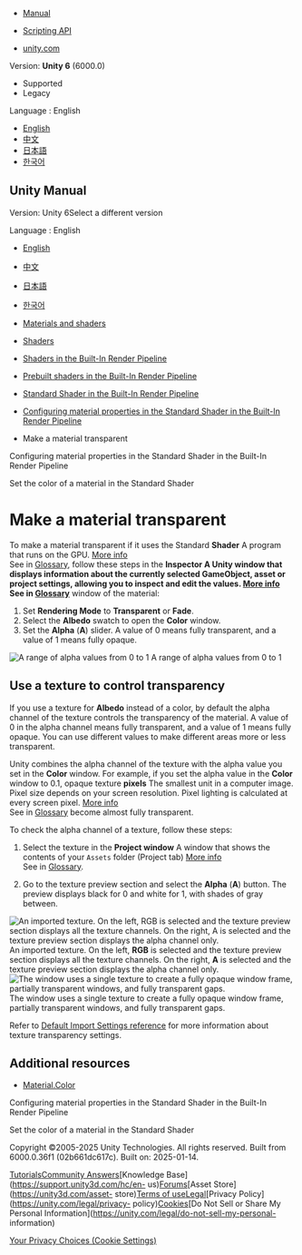 [](https://docs.unity3d.com)

  * [Manual](../Manual/index.html)
  * [Scripting API](../ScriptReference/index.html)

  * [unity.com](https://unity.com/)

Version: **Unity 6** (6000.0)

  * Supported
  * Legacy

Language : English

  * [English](/Manual/StandardShaderTransparency.html)
  * [中文](/cn/current/Manual/StandardShaderTransparency.html)
  * [日本語](/ja/current/Manual/StandardShaderTransparency.html)
  * [한국어](/kr/current/Manual/StandardShaderTransparency.html)

[](https://docs.unity3d.com)

## Unity Manual

Version: Unity 6Select a different version

Language : English

  * [English](/Manual/StandardShaderTransparency.html)
  * [中文](/cn/current/Manual/StandardShaderTransparency.html)
  * [日本語](/ja/current/Manual/StandardShaderTransparency.html)
  * [한국어](/kr/current/Manual/StandardShaderTransparency.html)

  * [Materials and shaders](materials-and-shaders.html)
  * [Shaders](Shaders.html)
  * [Shaders in the Built-In Render Pipeline](shader-built-in-birp-landing.html)
  * [Prebuilt shaders in the Built-In Render Pipeline](shader-built-in-birp.html)
  * [Standard Shader in the Built-In Render Pipeline](shader-StandardShader-landing.html)
  * [Configuring material properties in the Standard Shader in the Built-In Render Pipeline](StandardShaderChangeProperties.html)
  * Make a material transparent

[](StandardShaderChangeProperties.html)

Configuring material properties in the Standard Shader in the Built-In Render
Pipeline

[](StandardShaderMaterialParameterAlbedoColor.html)

Set the color of a material in the Standard Shader

# Make a material transparent

To make a material transparent if it uses the Standard **Shader** A program
that runs on the GPU. [More info](Shaders.html)  
See in [Glossary](Glossary.html#Shader), follow these steps in the
****Inspector** A Unity window that displays information about the currently
selected GameObject, asset or project settings, allowing you to inspect and
edit the values. [More info](UsingTheInspector.html)  
See in [Glossary](Glossary.html#Inspector)** window of the material:

  1. Set **Rendering Mode** to **Transparent** or **Fade**.
  2. Select the **Albedo** swatch to open the **Color** window.
  3. Set the **Alpha** (**A**) slider. A value of 0 means fully transparent, and a value of 1 means fully opaque.

![A range of alpha values from 0 to
1](../uploads/Main/StandardShaderTransparencyGraduationTable.jpg) A range of
alpha values from 0 to 1

## Use a texture to control transparency

If you use a texture for **Albedo** instead of a color, by default the alpha
channel of the texture controls the transparency of the material. A value of 0
in the alpha channel means fully transparent, and a value of 1 means fully
opaque. You can use different values to make different areas more or less
transparent.

Unity combines the alpha channel of the texture with the alpha value you set
in the **Color** window. For example, if you set the alpha value in the
**Color** window to 0.1, opaque texture **pixels** The smallest unit in a
computer image. Pixel size depends on your screen resolution. Pixel lighting
is calculated at every screen pixel. [More info](ShadowPerformance.html)  
See in [Glossary](Glossary.html#pixel) become almost fully transparent.

To check the alpha channel of a texture, follow these steps:

  1. Select the texture in the **Project window** A window that shows the contents of your `Assets` folder (Project tab) [More info](ProjectView.html)  
See in [Glossary](Glossary.html#Projectwindow).

  2. Go to the texture preview section and select the **Alpha** (**A**) button. The preview displays black for 0 and white for 1, with shades of gray between.

![An imported texture. On the left, RGB is selected and the texture preview
section displays all the texture channels. On the right, A is selected and the
texture preview section displays the alpha channel
only.](../uploads/Main/StandardShaderTransparencyMapRGBAlphaToggle.png) An
imported texture. On the left, **RGB** is selected and the texture preview
section displays all the texture channels. On the right, **A** is selected and
the texture preview section displays the alpha channel only. ![The window uses
a single texture to create a fully opaque window frame, partially transparent
windows, and fully transparent
gaps.](../uploads/Main/StandardShaderTransparencyMapBrokenWindow.jpg) The
window uses a single texture to create a fully opaque window frame, partially
transparent windows, and fully transparent gaps.

Refer to [Default Import Settings reference](texture-type-default.html) for
more information about texture transparency settings.

## Additional resources

  * [Material.Color](../ScriptReference/Material-color.html)

[](StandardShaderChangeProperties.html)

Configuring material properties in the Standard Shader in the Built-In Render
Pipeline

[](StandardShaderMaterialParameterAlbedoColor.html)

Set the color of a material in the Standard Shader

Copyright ©2005-2025 Unity Technologies. All rights reserved. Built from
6000.0.36f1 (02b661dc617c). Built on: 2025-01-14.

[Tutorials](https://learn.unity.com/)[Community
Answers](https://answers.unity3d.com)[Knowledge
Base](https://support.unity3d.com/hc/en-
us)[Forums](https://forum.unity3d.com)[Asset Store](https://unity3d.com/asset-
store)[Terms of
use](https://docs.unity3d.com/Manual/TermsOfUse.html)[Legal](https://unity.com/legal)[Privacy
Policy](https://unity.com/legal/privacy-
policy)[Cookies](https://unity.com/legal/cookie-policy)[Do Not Sell or Share
My Personal Information](https://unity.com/legal/do-not-sell-my-personal-
information)

[Your Privacy Choices (Cookie Settings)](javascript:void\(0\);)


